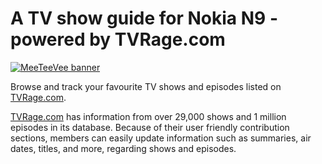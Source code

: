 A TV show guide for Nokia N9 - powered by TVRage.com
====================================================

[![MeeTeeVee banner](http://snac.nokia.com/2/assets/temp/5061e43b5d39213485926991291016178.jpg)](http://store.ovi.com/content/303275)

Browse and track your favourite TV shows and episodes listed on [TVRage.com](http://www.tvrage.com).

[TVRage.com](http://www.tvrage.com) has information from over 29,000 shows and 1 million episodes in its database. Because of their user friendly contribution sections, members can easily update information such as summaries, air dates, titles, and more, regarding shows and episodes.

